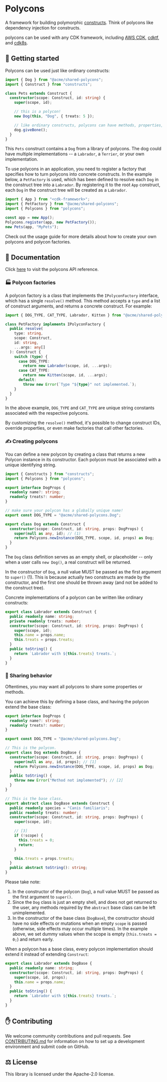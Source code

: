 # Polycons

A framework for building polymorphic [constructs](https://github.com/aws/constructs).
Think of polycons like dependency injection for constructs.

polycons can be used with any CDK framework, including [AWS CDK], [cdktf], and [cdk8s].

[aws cdk]: https://github.com/aws/aws-cdk
[cdktf]: https://github.com/hashicorp/terraform-cdk
[cdk8s]: https://github.com/cdk8s-team/cdk8s

## 🚀 Getting started

Polycons can be used just like ordinary constructs:

```ts
import { Dog } from "@acme/shared-polycons";
import { Construct } from "constructs";

class Pets extends Construct {
  constructor(scope: Construct, id: string) {
    super(scope, id);

    // this is a polycon!
    new Dog(this, "Dog", { treats: 5 });

    // like ordinary constructs, polycons can have methods, properties, etc.
    dog.giveBone();
  }
}
```

This `Pets` construct contains a `Dog` from a library of polycons.
The dog could have multiple implementations -- a `Labrador`, a `Terrier`, or your own implementation.

To use polycons in an application, you need to register a factory that specifies how to turn polycons into concrete constructs.
In the example below, a `PetFactory` is used, which has been defined to resolve each `Dog` in the construct tree into a `Labrador`.
By registering it to the root `App` construct, each `Dog` in the construct tree will be created as a `Labrador`.

```ts
import { App } from "<cdk-framework>";
import { PetFactory } from "@acme/shared-polycons";
import { Polycons } from "polycons";

const app = new App();
Polycons.register(app, new PetFactory());
new Pets(app, "MyPets");
```

Check out the usage guide for more details about how to create your own polycons and polycon factories.

## 📖 Documentation

Click [here](./API.md) to visit the polycons API reference.

### 🏭 Polycon factories

A polycon factory is a class that implements the `IPolyconFactory` interface, which has a single `resolve()` method.
This method accepts a `type` and a list of construct arguments, and returns a concrete construct. For example:

```ts
import { DOG_TYPE, CAT_TYPE, Labrador, Kitten } from "@acme/shared-polycons";

class PetFactory implements IPolyconFactory {
  public resolve(
    type: string,
    scope: Construct,
    id: string,
    ...args: any[]
  ): Construct {
    switch (type) {
      case DOG_TYPE:
        return new Labrador(scope, id, ...args);
      case CAT_TYPE:
        return new Kitten(scope, id, ...args);
      default:
        throw new Error(`Type "${type}" not implemented.`);
    }
  }
}
```

In the above example, `DOG_TYPE` and `CAT_TYPE` are unique string constants associated with the respective polycons. 

By customizing the `resolve()` method, it's possible to change construct IDs, override properties, or even make factories that call other factories.

### ✍️ Creating polycons

You can define a new polycon by creating a class that returns a new Polycon instance in its constructor.
Each polycon must be associated with a unique identifying string.

```ts
import { Constructs } from "constructs";
import { Polycons } from "polycons";

export interface DogProps {
  readonly name?: string;
  readonly treats?: number;
}

// make sure your polycon has a globally unique name!
export const DOG_TYPE = "@acme/shared-polycons.Dog";

export class Dog extends Construct {
  constructor(scope: Construct, id: string, props: DogProps) {
    super(null as any, id); // (1)
    return Polycons.newInstance(DOG_TYPE, scope, id, props) as Dog;
  }
}
```

The `Dog` class definition serves as an empty shell, or placeholder -- only when a user calls `new Dog()`, a real construct will be returned.

In the constructor of `Dog`, a null value MUST be passed as the first argument to `super()` (1). 
This is because actually two constructs are made by the constructor, and the first one should be thrown away (and not be added to the construct tree).

Concrete implementations of a polycon can be written like ordinary constructs:

```ts
export class Labrador extends Construct {
  public readonly name: string;
  private readonly treats: number;
  constructor(scope: Construct, id: string, props: DogProps) {
    super(scope, id);
    this.name = props.name;
    this.treats = props.treats;
  }
  public toString() {
    return `Labrador with ${this.treats} treats.`;
  }
}
```

### 🤝 Sharing behavior

Oftentimes, you may want all polycons to share some properties or methods.

You can achieve this by defining a base class, and having the polycon extend the base class:

```ts
export interface DogProps {
  readonly name?: string;
  readonly treats?: number;
}

export const DOG_TYPE = "@acme/shared-polycons.Dog";

// This is the polycon.
export class Dog extends DogBase {
  constructor(scope: Construct, id: string, props: DogProps) {
    super(null as any, id, props); // [1]
    return Polycons.newInstance(DOG_TYPE, scope, id, props) as Dog;
  }
  public toString() {
    throw new Error("Method not implemented"); // [2]
  }
}

// This is the base class.
export abstract class DogBase extends Construct {
  public readonly species = "Canis familiaris";
  public readonly treats: number;
  constructor(scope: Construct, id: string, props: DogProps) {
    super(scope, id);

    // [3]
    if (!scope) {
      this.treats = 0;
      return;
    }

    this.treats = props.treats;
  }
  public abstract toString(): string;
}
```

Please take note:

1. In the constructor of the polycon (`Dog`), a null value MUST be passed as the first argument to `super()`.
2. Since the `Dog` class is just an empty shell, and does not get returned to the user, any methods required by the `abstract` base class can be left unimplemented.
3. In the constructor of the base class (`DogBase`), the constructor should have no side effects or mutations when an empty `scope` is passed (otherwise, side effects may occur multiple times). In the example above, we set dummy values when the scope is empty (`this.treats = 0;`) and return early.

When a polycon has a base class, every polycon implementation should extend it instead of extending `Construct`:

```ts
export class Labrador extends DogBase {
  public readonly name: string;
  constructor(scope: Construct, id: string, props: DogProps) {
    super(scope, id, props);
    this.name = props.name;
  }
  public toString() {
    return `Labrador with ${this.treats} treats.`;
  }
}
```

## ✋ Contributing

We welcome community contributions and pull requests. See [CONTRIBUTING.md](./CONTRIBUTING.md) for information on how to set up a development environment and submit code on GitHub.

## ⚖️ License

This library is licensed under the Apache-2.0 license.
